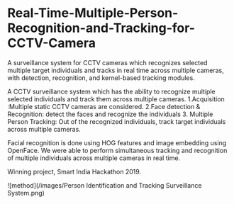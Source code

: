# Real-Time-Multiple-Person-Recognition-and-Tracking-for-CCTV-Camera
A surveillance system for CCTV cameras which recognizes selected multiple target individuals and tracks in real time across multiple cameras, with detection, recognition, and kernel-based tracking modules. 


A CCTV surveillance system which has the ability to recognize multiple selected individuals and track them across multiple cameras.
1.Acquisition :Multiple static CCTV cameras are considered. 
2.Face detection & Recognition: detect the faces and recognize the individuals 
3. Multiple Person Tracking: Out of the recognized individuals, track target individuals across multiple cameras. 




Facial recognition is done using HOG features and image embedding using OpenFace. We were able to perform simultaneous tracking and recognition of multiple individuals across multiple cameras in real time. 

Winning project, Smart India Hackathon 2019.


![method](/images/Person Identification and Tracking Surveillance System.png)




